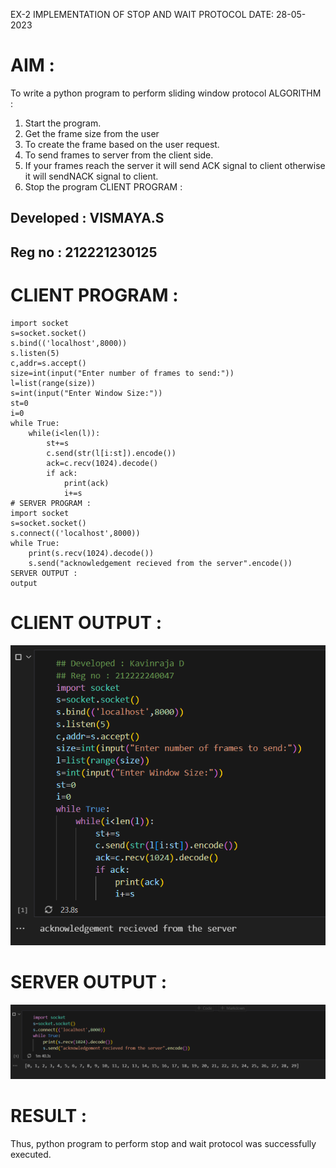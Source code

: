 EX-2 IMPLEMENTATION OF STOP AND WAIT PROTOCOL
DATE: 28-05-2023
# AIM :
To write a python program to perform sliding window protocol
ALGORITHM :
1. Start the program.
2. Get the frame size from the user
3. To create the frame based on the user request.
4. To send frames to server from the client side.
5. If your frames reach the server it will send ACK signal to client otherwise it will sendNACK signal to client.
6. Stop the program
CLIENT PROGRAM :
## Developed : VISMAYA.S
## Reg no : 212221230125
# CLIENT PROGRAM : 
```
import socket
s=socket.socket()
s.bind(('localhost',8000))
s.listen(5)
c,addr=s.accept()
size=int(input("Enter number of frames to send:"))
l=list(range(size))
s=int(input("Enter Window Size:"))
st=0
i=0
while True:
	while(i<len(l)):
		st+=s
		c.send(str(l[i:st]).encode())
		ack=c.recv(1024).decode()
		if ack:
			print(ack)
			i+=s
# SERVER PROGRAM :
import socket
s=socket.socket()
s.connect(('localhost',8000))
while True:
	print(s.recv(1024).decode())
	s.send("acknowledgement recieved from the server".encode())
SERVER OUTPUT :
output
```
# CLIENT OUTPUT :
![output](CO.png)

# SERVER OUTPUT :
![output](SO.png)

# RESULT :
Thus, python program to perform stop and wait protocol was successfully executed.